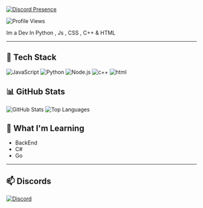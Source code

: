 [![Discord Presence](https://lanyard.cnrad.dev/api/692451701348892773?bg=&borderRadius=10&theme=dark&idleMessage=Staarz%20is%20a%20dev%3F&showDisplayName=true&hideStatus=true)](https://discord.com/users/692451701348892773)

![Profile Views](https://komarev.com/ghpvc/?username=Staarzfrr&color=blueviolet)

Im a Dev In Python , Js , CSS , C++  & HTML

---

## 🔧 Tech Stack
![JavaScript](https://img.shields.io/badge/-JavaScript-F7DF1E?logo=javascript&logoColor=black&style=flat)
![Python](https://img.shields.io/badge/-Python-3776AB?logo=python&logoColor=white&style=flat)
![Node.js](https://img.shields.io/badge/-Node.js-339933?logo=node.js&logoColor=white&style=flat)
![c++](https://img.shields.io/badge/-cpp-3776AB?logo=c++&logoColor=white&style=flat)
![html](https://img.shields.io/badge/-html-3776AB?logo=html&logoColor=white&style=flat)


## 📊 GitHub Stats
![GitHub Stats](https://github-readme-stats.vercel.app/api?username=Staarzfrr&show_icons=true&theme=radical)
![Top Languages](https://github-readme-stats.vercel.app/api/top-langs/?username=Staarzfrr&layout=compact&theme=radical)

## 🧩 What I'm Learning
- BackEnd
- C#
- Go

---

## 📫 Discords

[![Discord](https://img.shields.io/badge/Join%20Us%20on%20Discord-fedd-blue?style=for-the-badge&logo=discord)](https://discord.gg/fedd)
